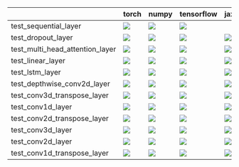 |                                 | torch                                                                                                                                                                                  | numpy                                                                                                                                                                                  | tensorflow                                                                                                                                                                             | jax                                                                                                                                                                                    |
|:--------------------------------|:---------------------------------------------------------------------------------------------------------------------------------------------------------------------------------------|:---------------------------------------------------------------------------------------------------------------------------------------------------------------------------------------|:---------------------------------------------------------------------------------------------------------------------------------------------------------------------------------------|:---------------------------------------------------------------------------------------------------------------------------------------------------------------------------------------|
| test_sequential_layer           | <a href="https://github.com/unifyai/ivy/actions/runs/3773205004/jobs/6414537532" rel="noopener noreferrer" target="_blank"><img src=https://img.shields.io/badge/-success-success></a> | <a href="https://github.com/unifyai/ivy/actions/runs/3768346467/jobs/6406703523" rel="noopener noreferrer" target="_blank"><img src=https://img.shields.io/badge/-success-success></a> | <a href="https://github.com/unifyai/ivy/actions/runs/3772494147/jobs/6413458918" rel="noopener noreferrer" target="_blank"><img src=https://img.shields.io/badge/-success-success></a> |                                                                                                                                                                                        |
| test_dropout_layer              | <a href="https://github.com/unifyai/ivy/actions/runs/3770980987/jobs/6411136497" rel="noopener noreferrer" target="_blank"><img src=https://img.shields.io/badge/-success-success></a> | <a href="https://github.com/unifyai/ivy/actions/runs/3773618565/jobs/6415207000" rel="noopener noreferrer" target="_blank"><img src=https://img.shields.io/badge/-success-success></a> | <a href="https://github.com/unifyai/ivy/actions/runs/3713254496/jobs/6295735050" rel="noopener noreferrer" target="_blank"><img src=https://img.shields.io/badge/-failure-red></a>     | <a href="https://github.com/unifyai/ivy/actions/runs/3763800472/jobs/6397634444" rel="noopener noreferrer" target="_blank"><img src=https://img.shields.io/badge/-success-success></a> |
| test_multi_head_attention_layer | <a href="https://github.com/unifyai/ivy/actions/runs/3763800472/jobs/6397634074" rel="noopener noreferrer" target="_blank"><img src=https://img.shields.io/badge/-success-success></a> | <a href="https://github.com/unifyai/ivy/actions/runs/3697312289/jobs/6262170438" rel="noopener noreferrer" target="_blank"><img src=https://img.shields.io/badge/-failure-red></a>     | <a href="https://github.com/unifyai/ivy/actions/runs/3769842964/jobs/6409314628" rel="noopener noreferrer" target="_blank"><img src=https://img.shields.io/badge/-success-success></a> | <a href="https://github.com/unifyai/ivy/actions/runs/3760595152/jobs/6391478810" rel="noopener noreferrer" target="_blank"><img src=https://img.shields.io/badge/-success-success></a> |
| test_linear_layer               | <a href="https://github.com/unifyai/ivy/actions/runs/3770980987/jobs/6411138172" rel="noopener noreferrer" target="_blank"><img src=https://img.shields.io/badge/-success-success></a> | <a href="null" rel="noopener noreferrer" target="_blank"><img src=https://img.shields.io/badge/-success-success></a>                                                                   | <a href="https://github.com/unifyai/ivy/actions/runs/3770980987/jobs/6411136497" rel="noopener noreferrer" target="_blank"><img src=https://img.shields.io/badge/-success-success></a> | <a href="https://github.com/unifyai/ivy/actions/runs/3763800472/jobs/6397631477" rel="noopener noreferrer" target="_blank"><img src=https://img.shields.io/badge/-success-success></a> |
| test_lstm_layer                 | <a href="https://github.com/unifyai/ivy/actions/runs/3770980987/jobs/6411138939" rel="noopener noreferrer" target="_blank"><img src=https://img.shields.io/badge/-failure-red></a>     | <a href="https://github.com/unifyai/ivy/actions/runs/3729718622/jobs/6325984362" rel="noopener noreferrer" target="_blank"><img src=https://img.shields.io/badge/-failure-red></a>     | <a href="null" rel="noopener noreferrer" target="_blank"><img src=https://img.shields.io/badge/-failure-red></a>                                                                       | <a href="https://github.com/unifyai/ivy/actions/runs/3744997549/jobs/6358956861" rel="noopener noreferrer" target="_blank"><img src=https://img.shields.io/badge/-failure-red></a>     |
| test_depthwise_conv2d_layer     | <a href="https://github.com/unifyai/ivy/actions/runs/3763800472/jobs/6397634444" rel="noopener noreferrer" target="_blank"><img src=https://img.shields.io/badge/-success-success></a> | <a href="null" rel="noopener noreferrer" target="_blank"><img src=https://img.shields.io/badge/-success-success></a>                                                                   | <a href="https://github.com/unifyai/ivy/actions/runs/3772304349/jobs/6413157099" rel="noopener noreferrer" target="_blank"><img src=https://img.shields.io/badge/-success-success></a> | <a href="https://github.com/unifyai/ivy/actions/runs/3770980987/jobs/6411138455" rel="noopener noreferrer" target="_blank"><img src=https://img.shields.io/badge/-success-success></a> |
| test_conv3d_transpose_layer     | <a href="https://github.com/unifyai/ivy/actions/runs/3763800472/jobs/6397634444" rel="noopener noreferrer" target="_blank"><img src=https://img.shields.io/badge/-success-success></a> | <a href="https://github.com/unifyai/ivy/actions/runs/3763800472/jobs/6397635053" rel="noopener noreferrer" target="_blank"><img src=https://img.shields.io/badge/-success-success></a> | <a href="https://github.com/unifyai/ivy/actions/runs/3763800472/jobs/6397630289" rel="noopener noreferrer" target="_blank"><img src=https://img.shields.io/badge/-success-success></a> | <a href="https://github.com/unifyai/ivy/actions/runs/3763800472/jobs/6397635137" rel="noopener noreferrer" target="_blank"><img src=https://img.shields.io/badge/-success-success></a> |
| test_conv1d_layer               | <a href="https://github.com/unifyai/ivy/actions/runs/3756206980/jobs/6382018741" rel="noopener noreferrer" target="_blank"><img src=https://img.shields.io/badge/-success-success></a> | <a href="https://github.com/unifyai/ivy/actions/runs/3751898517/jobs/6373437750" rel="noopener noreferrer" target="_blank"><img src=https://img.shields.io/badge/-success-success></a> | <a href="https://github.com/unifyai/ivy/actions/runs/3745375137/jobs/6359746694" rel="noopener noreferrer" target="_blank"><img src=https://img.shields.io/badge/-failure-red></a>     | <a href="https://github.com/unifyai/ivy/actions/runs/3713254496/jobs/6295735408" rel="noopener noreferrer" target="_blank"><img src=https://img.shields.io/badge/-failure-red></a>     |
| test_conv2d_transpose_layer     | <a href="https://github.com/unifyai/ivy/actions/runs/3763800472/jobs/6397634001" rel="noopener noreferrer" target="_blank"><img src=https://img.shields.io/badge/-success-success></a> | <a href="https://github.com/unifyai/ivy/actions/runs/3763800472/jobs/6397634225" rel="noopener noreferrer" target="_blank"><img src=https://img.shields.io/badge/-success-success></a> | <a href="https://github.com/unifyai/ivy/actions/runs/3770980987/jobs/6411138455" rel="noopener noreferrer" target="_blank"><img src=https://img.shields.io/badge/-failure-red></a>     | <a href="https://github.com/unifyai/ivy/actions/runs/3742789675/jobs/6354168714" rel="noopener noreferrer" target="_blank"><img src=https://img.shields.io/badge/-success-success></a> |
| test_conv3d_layer               | <a href="https://github.com/unifyai/ivy/actions/runs/3731077413/jobs/6328894068" rel="noopener noreferrer" target="_blank"><img src=https://img.shields.io/badge/-success-success></a> | <a href="https://github.com/unifyai/ivy/actions/runs/3770980987/jobs/6411138571" rel="noopener noreferrer" target="_blank"><img src=https://img.shields.io/badge/-success-success></a> | <a href="https://github.com/unifyai/ivy/actions/runs/3764009863/jobs/6398028280" rel="noopener noreferrer" target="_blank"><img src=https://img.shields.io/badge/-success-success></a> | <a href="https://github.com/unifyai/ivy/actions/runs/3763800472/jobs/6397635053" rel="noopener noreferrer" target="_blank"><img src=https://img.shields.io/badge/-success-success></a> |
| test_conv2d_layer               | <a href="https://github.com/unifyai/ivy/actions/runs/3767286183/jobs/6404666584" rel="noopener noreferrer" target="_blank"><img src=https://img.shields.io/badge/-success-success></a> | <a href="https://github.com/unifyai/ivy/actions/runs/3763800472/jobs/6397633756" rel="noopener noreferrer" target="_blank"><img src=https://img.shields.io/badge/-success-success></a> | <a href="https://github.com/unifyai/ivy/actions/runs/3770980987/jobs/6411137948" rel="noopener noreferrer" target="_blank"><img src=https://img.shields.io/badge/-failure-red></a>     | <a href="https://github.com/unifyai/ivy/actions/runs/3763800472/jobs/6397634548" rel="noopener noreferrer" target="_blank"><img src=https://img.shields.io/badge/-failure-red></a>     |
| test_conv1d_transpose_layer     | <a href="https://github.com/unifyai/ivy/actions/runs/3770980987/jobs/6411137948" rel="noopener noreferrer" target="_blank"><img src=https://img.shields.io/badge/-success-success></a> | <a href="https://github.com/unifyai/ivy/actions/runs/3728734852/jobs/6323997666" rel="noopener noreferrer" target="_blank"><img src=https://img.shields.io/badge/-failure-red></a>     | <a href="https://github.com/unifyai/ivy/actions/runs/3713254496/jobs/6295736382" rel="noopener noreferrer" target="_blank"><img src=https://img.shields.io/badge/-failure-red></a>     | <a href="https://github.com/unifyai/ivy/actions/runs/3770980987/jobs/6411138455" rel="noopener noreferrer" target="_blank"><img src=https://img.shields.io/badge/-success-success></a> |